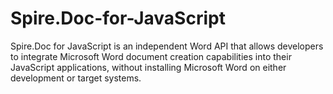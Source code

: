 # Spire.Doc-for-JavaScript
Spire.Doc for JavaScript is an independent Word API that allows developers to integrate Microsoft Word document creation capabilities into their JavaScript applications, without installing Microsoft Word on either development or target systems.
